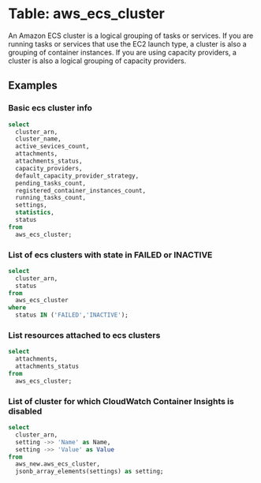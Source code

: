 # Table: aws_ecs_cluster

An Amazon ECS cluster is a logical grouping of tasks or services. If you are running tasks or services that use the EC2 launch type, a cluster is also a grouping of container instances. If you are using capacity providers, a cluster is also a logical grouping of capacity providers.

## Examples

### Basic ecs cluster info

```sql
select
  cluster_arn,
  cluster_name,
  active_sevices_count,
  attachments,
  attachments_status,
  capacity_providers,
  default_capacity_provider_strategy,
  pending_tasks_count,
  registered_container_instances_count,
  running_tasks_count,
  settings,
  statistics,
  status
from
  aws_ecs_cluster;
```


### List of ecs clusters with state in FAILED or INACTIVE

```sql
select
  cluster_arn,
  status
from
  aws_ecs_cluster
where
  status IN ('FAILED','INACTIVE');
```


### List resources attached to ecs clusters

```sql
select
  attachments,
  attachments_status
from
  aws_ecs_cluster;
```


### List of cluster for which CloudWatch Container Insights is disabled

```sql
select
  cluster_arn,
  setting ->> 'Name' as Name,
  setting ->> 'Value' as Value
from
  aws_new.aws_ecs_cluster,
  jsonb_array_elements(settings) as setting;
```
